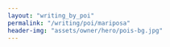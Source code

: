 ```yaml
---
layout: "writing_by_poi"
permalink: "/writing/poi/mariposa"
header-img: "assets/owner/hero/pois-bg.jpg"
---
```

